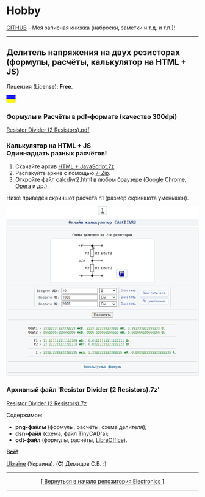 # Hobby
[GITHUB](https://github.com) - Моя записная книжка (наброски, заметки и т.д. и т.п.)!

<hr>

## Делитель напряжения на двух резисторах<br>(формулы, расчёты, калькулятор на HTML + JS)

Лицензия (License): **Free**.

![](https://github.com/drilnet/electronics/blob/master/UA.png)

### Формулы и Расчёты в pdf-формате (качество 300dpi)

[Resistor Divider (2 Resistors).pdf](https://github.com/drilnet/electronics/blob/master/Divider%20by%20R1%20and%20R2%20(formulas%2C%20calculations%2C%20HTML%20%2B%20JavaScript%20calculator)/Resistor%20Divider%20(2%20Resistors).pdf "Формулы и Расчёты")

### Калькулятор на HTML + JS<br>Одиннадцать разных расчётов!

1. Скачайте архив [HTML + JavaScript.7z](https://github.com/drilnet/electronics/blob/master/Divider%20by%20R1%20and%20R2%20(formulas%2C%20calculations%2C%20HTML%20%2B%20JavaScript%20calculator)/HTML%20%2B%20JavaScript.7z).
2. Распакуйте архив с помощью [7-Zip](https://www.7-zip.org/download.html).
3. Откройте файл [calcdivr2.html](https://drilnet.github.io/calcdivr2.html "Ctrl + левой кнопкой мыши по ссылке (откроется в новой вкладке)") в любом браузере ([Google Chrome](https://www.google.com/intl/ru/chrome/), [Opera](https://www.opera.com/ru/download) и др.).

Ниже приведён скриншот расчёта n1 (размер скриншота уменьшен).

![](https://github.com/drilnet/electronics/blob/master/Divider%20by%20R1%20and%20R2%20(formulas%2C%20calculations%2C%20HTML%20%2B%20JavaScript%20calculator)/CALCDIVR2_Screenshot_n1.png "(C) Демидов С.В.")

### Архивный файл 'Resistor Divider (2 Resistors).7z'

[Resistor Divider (2 Resistors).7z](https://github.com/drilnet/electronics/blob/master/Divider%20by%20R1%20and%20R2%20(formulas%2C%20calculations%2C%20HTML%20%2B%20JavaScript%20calculator)/Resistor%20Divider%20(2%20Resistors).7z "Содержимое: png-файлы, dsn-файл, odt-файл")

Содержимое:

* **png-файлы** (формулы, расчёты, схема делителя);
* **dsn-файл** (схема, файл [TinyCAD](https://www.tinycad.net "Редактор схем")'а);
* **odt-файл** (формулы, расчёты, [LibreOffice](https://www.libreoffice.org "Офисный пакет LibreOffice (Writer, Calc, Impress, Draw, Math, Base)")).

**Всё!**

[Ukraine](https://en.wikipedia.org/wiki/Ukraine) (Украина). (**C**) Демидов С.В. :)

<hr>

<div align="center">
<a href="https://github.com/drilnet/electronics">
[ Вернуться в начало репозитория Electronics ]
</a>
</div>

<hr>
